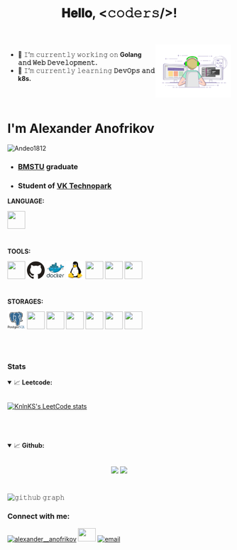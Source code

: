 <h1 align="center">
  𝐇𝐞𝐥𝐥𝐨, &lt;𝚌𝚘𝚍𝚎𝚛𝚜/&gt;!
</h1>

<br/>
<br/>

<img align="right" height="120" width="170" alt="GIF" src="static/greeting.gif"/>

- 🔭 𝙸’𝚖 𝚌𝚞𝚛𝚛𝚎𝚗𝚝𝚕𝚢 𝚠𝚘𝚛𝚔𝚒𝚗𝚐 𝚘𝚗 **Golang 𝚊𝚗𝚍 𝚆𝚎𝚋 𝙳𝚎𝚟𝚎𝚕𝚘𝚙𝚖𝚎𝚗𝚝.**
- 🌱 𝙸’𝚖 𝚌𝚞𝚛𝚛𝚎𝚗𝚝𝚕𝚢 𝚕𝚎𝚊𝚛𝚗𝚒𝚗𝚐 **𝙳𝚎𝚟𝙾𝚙𝚜 𝚊𝚗𝚍 k8s.**

<br/>
<br/>

<p align="center">
<h1>
    I'm Alexander Anofrikov
</h1>

<p> <img src="https://komarev.com/ghpvc/?username=Andeo1812&label=Profile%20views&color=0e75b6&style=flat" alt="Andeo1812" /> </p>


- <h3><a href="https://www.bmstu.ru/" >BMSTU</a> graduate </h3>

- <h3>Student of <a href="https://park.vk.company/" >VK Technopark</a></h3>

</p>

**LANGUAGE:**  

<code><img height="40" width="40" src="https://cdn.icon-icons.com/icons2/2107/PNG/512/file_type_go_gopher_icon_130571.png"/></code>

#

**TOOLS:**  

<code><img height="40" width="40" src="https://upload.wikimedia.org/wikipedia/commons/thumb/3/3f/Git_icon.svg/1024px-Git_icon.svg.png"/></code>
<code><img height="40" width="40" src="https://raw.githubusercontent.com/github/explore/80688e429a7d4ef2fca1e82350fe8e3517d3494d/topics/github-api/github-api.png"/></code>
<code><img height="40" width="40" src="https://raw.githubusercontent.com/devicons/devicon/master/icons/docker/docker-original-wordmark.svg"/></code>
<code><img height="40" width="40" src="https://raw.githubusercontent.com/devicons/devicon/master/icons/linux/linux-original.svg"/></code>
<code><img height="40" width="40" src="https://user-images.githubusercontent.com/88785411/185733055-27432a26-f79e-4dae-9c63-9d08037ca011.png"/></code>
<code><img height="40" width="40" src="https://cdn.icon-icons.com/icons2/2699/PNG/512/grafana_logo_icon_171048.png"/></code>
<code><img height="40" width="40" src="https://avatars.githubusercontent.com/u/19352526?s=200&v=4"/></code>

#

**STORAGES:**  

<code><img height="40" width="40" src="https://raw.githubusercontent.com/devicons/devicon/master/icons/postgresql/postgresql-original-wordmark.svg"/></code>
<code><img height="40" width="40" src="https://cdn.icon-icons.com/icons2/2699/PNG/512/memcached_logo_icon_168982.png"/></code>
<code><img height="40" width="40" src="https://cdn.icon-icons.com/icons2/2415/PNG/512/redis_original_logo_icon_146368.png"/></code>
<code><img height="40" width="40" src="https://cdn.icon-icons.com/icons2/2699/PNG/512/apache_kafka_logo_icon_167865.png"/></code>
<code><img height="40" width="40" src="https://cdn.worldvectorlogo.com/logos/clickhouse.svg"/></code>
<code><img height="40" width="40" src="https://cdn.icon-icons.com/icons2/2699/PNG/512/graylog_logo_icon_170053.png"/></code>
<code><img height="40" width="40" src="https://cdn.icon-icons.com/icons2/2107/PNG/512/file_type_prometheus_icon_130229.png"/></code>

<br/>

#

<h3>Stats</h3>

<details open="">
<summary>
  <g-emoji class="g-emoji" alias="chart_with_upwards_trend" fallback-src="https://github.githubassets.com/images/icons/emoji/unicode/1f4c8.png">📈</g-emoji>
  <strong>Leetcode: </strong>
</summary>
<br/>

[![KnlnKS's LeetCode stats](https://leetcode-stats-six.vercel.app/?username=Andeo1812&theme=dark)](https://github.com/KnlnKS/leetcode-stats)
</details>

<br/>

#

<details open="">
<summary>
  <g-emoji class="g-emoji" alias="chart_with_upwards_trend" fallback-src="https://github.githubassets.com/images/icons/emoji/unicode/1f4c8.png">📈</g-emoji>
  <strong>Github: </strong>
</summary>
<br/>

<p align="center">
    <img align="center" src="https://github-readme-stats.vercel.app/api?username=Andeo1812&show_icons=true&hide_border=true&title_color=94b4a4&amp&icon_color=FFFFFF&amp&text_color=FFFFFF&amp&bg_color=000000&count_private=true&include_all_commits=true"/>
    <img align="center" height="195px" src="https://github-readme-stats.vercel.app/api/top-langs/?username=Andeo1812&text_color=FFFFFF&bg_color=000000&hide=html,javascript,tex&title_color=94b4a4&langs_count=15&layout=compact&hide_border=true" />
</p>
</details>
<br/>

![𝚐𝚒𝚝𝚑𝚞𝚋 𝚐𝚛𝚊𝚙𝚑](https://github-readme-activity-graph.vercel.app/graph?username=Andeo1812&theme=react-dark&hide_border=true&area=true)


<h3>Connect with me:</h3>
<p>
    <a href="https://vk.com/id226093411" target="blank"><img src="https://raw.githubusercontent.com/rahuldkjain/github-profile-readme-generator/master/src/images/icons/Social/vk.svg" alt="alexander__anofrikov" height="30" width="40" /></a>
    <a href="https://t.me/Andeo1812" target="blank"><img src="https://www.svgrepo.com/show/303292/telegram-logo.svg" height="30" width="40" /></a>
    <a href="mailto: alexanforall@mail.ru"> <img src="https://user-images.githubusercontent.com/88785411/185732007-c9d8f70c-b1d0-42ec-b2bc-cc8805afb87c.png" alt="email" width="40" height="40"/></a>
</p>

